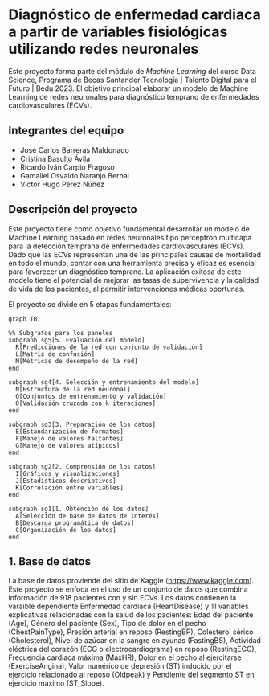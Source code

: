 # Diagnóstico de enfermedad cardiaca a partir de variables fisiológicas utilizando redes neuronales

Este proyecto forma parte del módulo de *Machine Learning* del curso Data Science, Programa de Becas Santander Tecnología | Talento Digital para el Futuro | Bedu 2023. El objetivo principal elaborar un modelo de Machine Learning de redes neuronales para diagnóstico temprano de enfermedades cardiovasculares (ECVs).

## Integrantes del equipo
* José Carlos Barreras Maldonado
* Cristina Basulto Ávila
* Ricardo Iván Carpio Fragoso
* Gamaliel Osvaldo Naranjo Bernal
* Víctor Hugo Pérez Núñez

## Descripción del proyecto 

Este proyecto tiene como objetivo fundamental desarrollar un modelo de Machine Learning basado en redes neuronales tipo perceptrón multicapa para la detección temprana de enfermedades cardiovasculares (ECVs). Dado que las ECVs representan una de las principales causas de mortalidad en todo el mundo, contar con una herramienta precisa y eficaz es esencial para favorecer un diagnóstico temprano. La aplicación exitosa de este modelo tiene el potencial de mejorar las tasas de supervivencia y la calidad de vida de los pacientes, al permitir intervenciones médicas oportunas. 

El proyecto se divide en 5 etapas fundamentales:

```mermaid
graph TB;

%% Subgrafos para los paneles
subgraph sg5[5. Evaluación del modelo]
  R[Predicciones de la red con conjunto de validación]
  L[Matriz de confusión]
  M[Métricas de desempeño de la red]
end

subgraph sg4[4. Selección y entrenamiento del modelo]
  N[Estructura de la red neuronal]
  Q[Conjuntos de entrenamiento y validación]
  O[Validación cruzada con k iteraciones]
end

subgraph sg3[3. Preparación de los datos]
  E[Estandarización de formatos]
  F[Manejo de valores faltantes]
  G[Manejo de valores atípicos]
end

subgraph sg2[2. Comprensión de los datos]
  I[Gráficos y visualizaciones]
  J[Estadísticos descriptivos]
  K[Correlación entre variables]
end

subgraph sg1[1. Obtención de los datos]
  A[Selección de base de datos de interés]
  B[Descarga programática de datos]
  C[Organización de los datos]
end
```

## 1. Base de datos

La base de datos proviende del sitio de Kaggle (https://www.kaggle.com). Este proyecto se enfoca en el uso de un conjunto de datos que combina información de 918 pacientes con y sin ECVs. Los datos contienen la varaible dependiente Enfermedad cardiaca (HeartDisease) y 11 variables explicativas relacionadas con la salud de los pacientes: Edad del paciente (Age), Género del paciente (Sex), Tipo de dolor en el pecho (ChestPainType), Presión arterial en reposo (RestingBP), Colesterol sérico (Cholesterol), Nivel de azúcar en la sangre en ayunas (FastingBS), Actividad eléctrica del corazón (ECG o electrocardiograma) en reposo (RestingECG), Frecuencia cardiaca máxima (MaxHR), Dolor en el pecho al ejercitarse (ExerciseAngina), Valor numérico de depresión (ST) inducido por el ejercicio relacionado al reposo (Oldpeak) y Pendiente del segmento ST en ejercicio máximo (ST_Slope).













